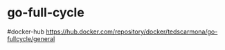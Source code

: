 # go-full-cycle

#docker-hub
https://hub.docker.com/repository/docker/tedscarmona/go-fullcycle/general
